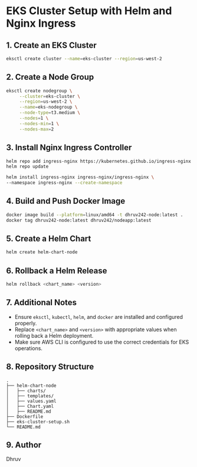 # EKS Cluster Setup with Helm and Nginx Ingress

## 1. Create an EKS Cluster
```sh
eksctl create cluster --name=eks-cluster --region=us-west-2
```

## 2. Create a Node Group
```sh
eksctl create nodegroup \
     --cluster=eks-cluster \
     --region=us-west-2 \
     --name=eks-nodegroup \
     --node-type=t3.medium \
     --nodes=1 \
     --nodes-min=1 \
     --nodes-max=2
```

## 3. Install Nginx Ingress Controller
```sh
helm repo add ingress-nginx https://kubernetes.github.io/ingress-nginx
helm repo update

helm install ingress-nginx ingress-nginx/ingress-nginx \
--namespace ingress-nginx --create-namespace
```

## 4. Build and Push Docker Image
```sh
docker image build --platform=linux/amd64 -t dhruv242-node:latest .
docker tag dhruv242-node:latest dhruv242/nodeapp:latest
```

## 5. Create a Helm Chart
```sh
helm create helm-chart-node
```

## 6. Rollback a Helm Release
```sh
helm rollback <chart_name> <version>
```

## 7. Additional Notes
- Ensure `eksctl`, `kubectl`, `helm`, and `docker` are installed and configured properly.
- Replace `<chart_name>` and `<version>` with appropriate values when rolling back a Helm deployment.
- Make sure AWS CLI is configured to use the correct credentials for EKS operations.

## 8. Repository Structure
```
.
├── helm-chart-node
│   ├── charts/
│   ├── templates/
│   ├── values.yaml
│   ├── Chart.yaml
│   ├── README.md
├── Dockerfile
├── eks-cluster-setup.sh
└── README.md
```

## 9. Author
Dhruv

